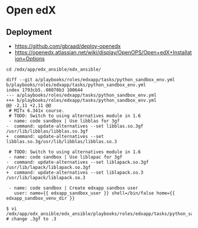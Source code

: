 Open edX
========


Deployment
----------

  * https://github.com/gbraad/deploy-openedx
  * https://openedx.atlassian.net/wiki/display/OpenOPS/Open+edX+Installation+Options





`cd /edx/app/edx_ansible/edx_ansible/`
```
diff --git a/playbooks/roles/edxapp/tasks/python_sandbox_env.yml b/playbooks/roles/edxapp/tasks/python_sandbox_env.yml
index 1793cb5..08070b3 100644
--- a/playbooks/roles/edxapp/tasks/python_sandbox_env.yml
+++ b/playbooks/roles/edxapp/tasks/python_sandbox_env.yml
@@ -2,11 +2,11 @@
 # MITx 6.341x course.
 # TODO: Switch to using alternatives module in 1.6
 - name: code sandbox | Use libblas for 3gf
-  command: update-alternatives --set libblas.so.3gf /usr/lib/libblas/libblas.so.3gf
+  command: update-alternatives --set libblas.so.3g/usr/lib/libblas/libblas.so.3
 
 # TODO: Switch to using alternatives module in 1.6
 - name: code sandbox | Use liblapac for 3gf
-  command: update-alternatives --set liblapack.so.3gf /usr/lib/lapack/liblapack.so.3gf
+  command: update-alternatives --set liblapack.so.3 /usr/lib/lapack/liblapack.so.3
 
 - name: code sandbox | Create edxapp sandbox user
   user: name={{ edxapp_sandbox_user }} shell=/bin/false home={{ edxapp_sandbox_venv_dir }}
```

```
$ vi /edx/app/edx_ansible/edx_ansible/playbooks/roles/edxapp/tasks/python_sandbox_env.yml
# change .3gf to .3
```
